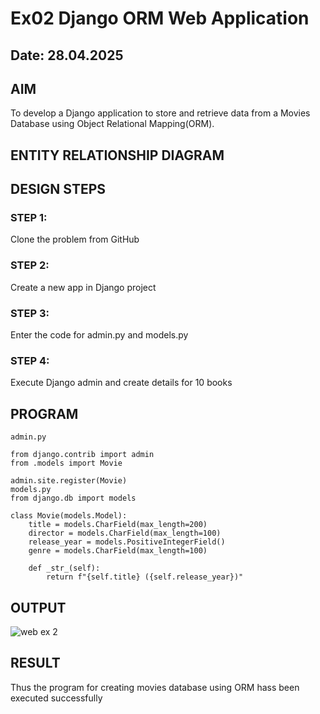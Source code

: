 # Ex02 Django ORM Web Application
## Date: 28.04.2025

## AIM
To develop a Django application to store and retrieve data from a Movies Database using Object Relational Mapping(ORM).

## ENTITY RELATIONSHIP DIAGRAM



## DESIGN STEPS

### STEP 1:
Clone the problem from GitHub

### STEP 2:
Create a new app in Django project

### STEP 3:
Enter the code for admin.py and models.py

### STEP 4:
Execute Django admin and create details for 10 books

## PROGRAM
```
admin.py

from django.contrib import admin
from .models import Movie

admin.site.register(Movie)
models.py
from django.db import models

class Movie(models.Model):
    title = models.CharField(max_length=200)
    director = models.CharField(max_length=100)
    release_year = models.PositiveIntegerField()
    genre = models.CharField(max_length=100)

    def _str_(self):
        return f"{self.title} ({self.release_year})"

```
## OUTPUT
![web ex 2](https://github.com/user-attachments/assets/2888da23-00cf-4912-bb26-7406c76051e9)


     
## RESULT
Thus the program for creating movies database using ORM hass been executed successfully
